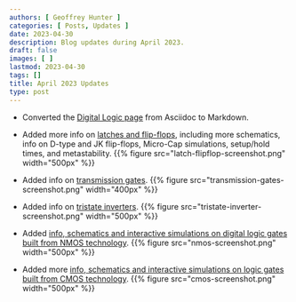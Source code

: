 ```yaml
---
authors: [ Geoffrey Hunter ]
categories: [ Posts, Updates ]
date: 2023-04-30
description: Blog updates during April 2023.
draft: false
images: [ ]
lastmod: 2023-04-30
tags: []
title: April 2023 Updates
type: post
---
```


* Converted the [Digital Logic page](/electronics/circuit-design/digital-logic/) from Asciidoc to Markdown.

* Added more info on [latches and flip-flops](/electronics/circuit-design/digital-logic/latches-and-flip-flops/), including more schematics, info on D-type and JK flip-flops, Micro-Cap simulations, setup/hold times, and metastability.
    {{% figure src="latch-flipflop-screenshot.png" width="500px" %}}

* Added info on [transmission gates](/electronics/components/analogue-switches-transmission-gates/#transmission-gates).
    {{% figure src="transmission-gates-screenshot.png" width="400px" %}}

* Added info on [tristate inverters](/electronics/circuit-design/digital-logic/gates/#tristate-cmos-inverter).
    {{% figure src="tristate-inverter-screenshot.png" width="500px" %}}

* Added [info, schematics and interactive simulations on digital logic gates built from NMOS technology](/electronics/circuit-design/digital-logic/gates/#n-type-metal-oxide-semiconductor-nmos-logic).
    {{% figure src="nmos-screenshot.png" width="500px" %}}

* Added more [info, schematics and interactive simulations on logic gates built from CMOS technology](/electronics/circuit-design/digital-logic/gates/#complementary-metal-oxide-semiconductor-cmos-logic).
    {{% figure src="cmos-screenshot.png" width="500px" %}}
